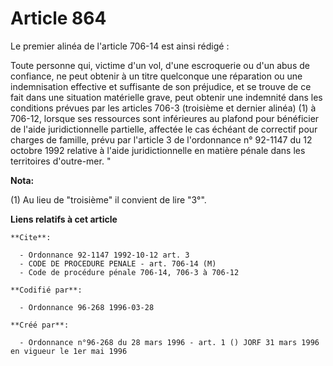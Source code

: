 # Article 864

Le premier alinéa de l'article 706-14 est ainsi rédigé :

Toute personne qui, victime d'un vol, d'une escroquerie ou d'un abus de confiance, ne peut obtenir à un titre quelconque une
réparation ou une indemnisation effective et suffisante de son préjudice, et se trouve de ce fait dans une situation
matérielle grave, peut obtenir une indemnité dans les conditions prévues par les articles 706-3 (troisième et dernier alinéa)
(1) à 706-12, lorsque ses ressources sont inférieures au plafond pour bénéficier de l'aide juridictionnelle partielle,
affectée le cas échéant de correctif pour charges de famille, prévu par l'article 3 de l'ordonnance n° 92-1147 du 12 octobre
1992 relative à l'aide juridictionnelle en matière pénale dans les territoires d'outre-mer. "

**Nota:**

(1) Au lieu de "troisième" il convient de lire "3°".

**Liens relatifs à cet article**

	**Cite**:

	  - Ordonnance 92-1147 1992-10-12 art. 3
	  - CODE DE PROCEDURE PENALE - art. 706-14 (M)
	  - Code de procédure pénale 706-14, 706-3 à 706-12

	**Codifié par**:

	  - Ordonnance 96-268 1996-03-28

	**Créé par**:

	  - Ordonnance n°96-268 du 28 mars 1996 - art. 1 () JORF 31 mars 1996 en vigueur le 1er mai 1996
